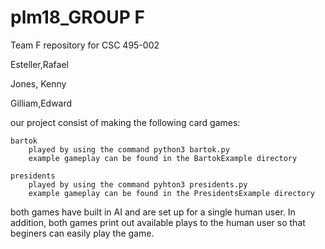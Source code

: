# plm18_GROUP F
Team F repository for CSC 495-002

Esteller,Rafael

Jones, Kenny

Gilliam,Edward

our project consist of making the following card games:

	bartok
		played by using the command python3 bartok.py
		example gameplay can be found in the BartokExample directory
	
	presidents
		played by using the command pyhton3 presidents.py
		example gameplay can be found in the PresidentsExample directory

both games have built in AI and are set up for a single human user. 
In addition, both games print out available plays to the human user so that beginers can easily play the game. 

